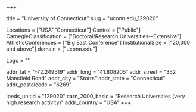
+++

title = "University of Connecticut"
slug = "uconn.edu_129020"

Locations = ["USA","Connecticut"]
Control = ["Public"]
CarnegieClassification = ["Doctoral/Research Universities--Extensive"]
AthleticConferences = ["Big East Conference"]
InstitutionalSize = ["20,000 and above"]
domain = ["uconn.edu"]

Logo = ""

addr_lat = "-72.249519"
addr_long = "41.808205"
addr_street = "352 Mansfield Road"
addr_city = "Storrs"
addr_state = "Connecticut"
addr_postalcode = "6269"

ipeds_unitid = "129020"
carn_2000_basic = "Research Universities (very high research activity)"
addr_country = "USA"
+++
    
